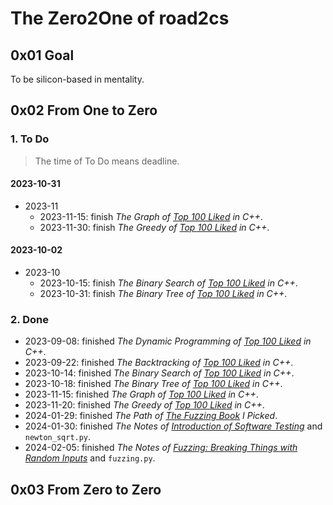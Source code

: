 # The Zero2One of road2cs

## 0x01 Goal

To be silicon-based in mentality.

## 0x02 From One to Zero

### 1. To Do

> The time of To Do means deadline.

#### 2023-10-31

- 2023-11
  - 2023-11-15: finish *The Graph of [*Top 100 Liked*](https://leetcode.com/studyplan/top-100-liked/) in C++*.
  - 2023-11-30: finish *The Greedy of [*Top 100 Liked*](https://leetcode.com/studyplan/top-100-liked/) in C++*.

#### 2023-10-02

- 2023-10
  - 2023-10-15: finish *The Binary Search of [*Top 100 Liked*](https://leetcode.com/studyplan/top-100-liked/) in C++*.
  - 2023-10-31: finish *The Binary Tree of [*Top 100 Liked*](https://leetcode.com/studyplan/top-100-liked/) in C++*.

### 2. Done

- 2023-09-08: finished *The Dynamic Programming of [*Top 100 Liked*](https://leetcode.com/studyplan/top-100-liked/) in C++*.
- 2023-09-22: finished *The Backtracking of [*Top 100 Liked*](https://leetcode.com/studyplan/top-100-liked/) in C++*.
- 2023-10-14: finished *The Binary Search of [*Top 100 Liked*](https://leetcode.com/studyplan/top-100-liked/) in C++*.
- 2023-10-18: finished *The Binary Tree of [*Top 100 Liked*](https://leetcode.com/studyplan/top-100-liked/) in C++*.
- 2023-11-15: finished *The Graph of [*Top 100 Liked*](https://leetcode.com/studyplan/top-100-liked/) in C++*.
- 2023-11-20: finished *The Greedy of [*Top 100 Liked*](https://leetcode.com/studyplan/top-100-liked/) in C++*.
- 2024-01-29: finished *The Path of [*The Fuzzing Book*](https://www.fuzzingbook.org/) I Picked*.
- 2024-01-30: finished *The Notes of [Introduction of Software Testing](https://www.fuzzingbook.org/html/Intro_Testing.html)* and `newton_sqrt.py`.
- 2024-02-05: finished *The Notes of [Fuzzing: Breaking Things with Random Inputs](https://www.fuzzingbook.org/html/Fuzzer.html)* and `fuzzing.py`.

## 0x03 From Zero to Zero
